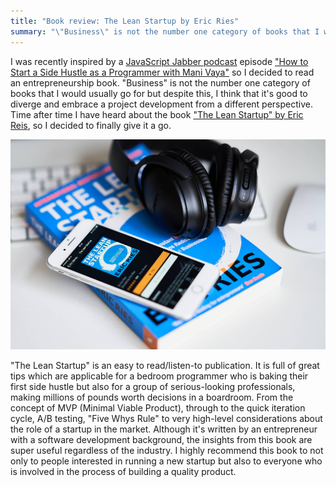 ```yaml
---
title: "Book review: The Lean Startup by Eric Ries"
summary: "\"Business\" is not the number one category of books that I would usually go for but despite this, I think that it's good to diverge and embrace a project development from a different perspective."
---
```


I was recently inspired by a [JavaScript Jabber podcast](https://devchat.tv/js-jabber/) episode ["How to Start a Side Hustle as a Programmer with Mani Vaya"](https://devchat.tv/js-jabber/jsj-427-how-to-start-a-side-hustle-as-a-programmer-with-mani-vaya/) so I decided to read an entrepreneurship book. "Business" is not the number one category of books that I would usually go for but despite this, I think that it's good to diverge and embrace a project development from a different perspective. Time after time I have heard about the book ["The Lean Startup" by Eric Reis](https://www.goodreads.com/book/show/10127019-the-lean-startup), so I decided to finally give it a go.

![Picture of "The Lean Startup" by Eric Ries book](2020-04-09-1.jpg)

"The Lean Startup" is an easy to read/listen-to publication. It is full of great tips which are applicable for a bedroom programmer who is baking their first side hustle but also for a group of serious-looking professionals, making millions of pounds worth decisions in a boardroom. From the concept of MVP (Minimal Viable Product), through to the quick iteration cycle, A/B testing, "Five Whys Rule" to very high-level considerations about the role of a startup in the market. Although it's written by an entrepreneur with a software development background, the insights from this book are super useful regardless of the industry. I highly recommend this book to not only to people interested in running a new startup but also to everyone who is involved in the process of building a quality product.
